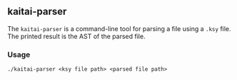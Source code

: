 ## kaitai-parser 

The `kaitai-parser` is a command-line tool for parsing a file using a `.ksy` file. The printed result is the AST of the parsed file. 

### Usage

```
./kaitai-parser <ksy file path> <parsed file path>
```